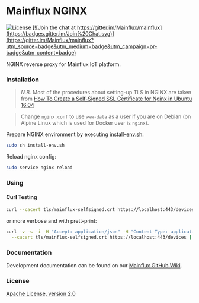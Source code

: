 # Mainflux NGINX

[![License](https://img.shields.io/badge/license-Apache%20v2.0-blue.svg)](LICENSE) [![Join the chat at https://gitter.im/Mainflux/mainflux](https://badges.gitter.im/Join%20Chat.svg)](https://gitter.im/Mainflux/mainflux?utm_source=badge&utm_medium=badge&utm_campaign=pr-badge&utm_content=badge)

NGINX reverse proxy for Mainflux IoT platform.

### Installation

> *N.B.* Most of the procedures about setting-up TLS in NGINX are taken from
> [How To Create a Self-Signed SSL Certificate for Nginx in Ubuntu 16.04](https://www.digitalocean.com/community/tutorials/how-to-create-a-self-signed-ssl-certificate-for-nginx-in-ubuntu-16-04)

> Change `nginx.conf` to use `www-data` as a user if you are on Debian
(on Alpine Linux which is used for Docker user is `nginx`).

Prepare NGINX environment by executing [install-env.sh](https://github.com/mainflux/mainflux-nginx/blob/master/install-env.sh):
```bash
sudo sh install-env.sh
```
Reload nginx config:
```bash
sudo service nginx reload
```

### Using
#### Curl Testing
```bash
curl --cacert tls/mainflux-selfsigned.crt https://localhost:443/devices
```
or more verbose and with prett-print:
```bash
curl -v -s -i -H "Accept: application/json" -H "Content-Type: application/json" \
  --cacert tls/mainflux-selfsigned.crt https://localhost:443/devices | json | pygmentize -l json
```

### Documentation
Development documentation can be found on our [Mainflux GitHub Wiki](https://github.com/Mainflux/mainflux/wiki).

### License
[Apache License, version 2.0](LICENSE)

